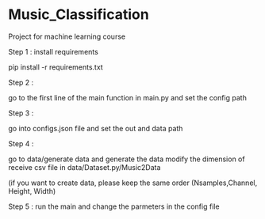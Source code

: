 # Music_Classification
Project for machine learning course

Step 1 : install requirements 

pip install -r requirements.txt


Step 2 : 

go to the first line of the main function in main.py 
and set the config path 

Step 3 : 

go into configs.json file and set the out and data path 

Step 4 : 

go to data/generate data and generate the data
modify the dimension of receive csv file in data/Dataset.py/Music2Data

(if you want to create data, please keep the same order (Nsamples,Channel, Height, Width)


Step 5 : 
run the main and change the parmeters in the config file
